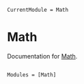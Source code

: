 ```@meta
CurrentModule = Math
```

# Math

Documentation for [Math](https://github.com/liuxu89/Math.jl).

```@index
```

```@autodocs
Modules = [Math]
```
